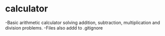 # calculator

-Basic arithmetic calculator solving addition, subtraction, multiplication and division problems. 
-Files also addd to .gitignore
